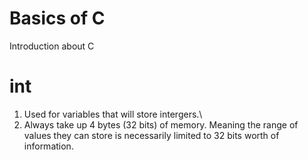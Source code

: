 # Basics of C 
 Introduction about C
# int
1. Used for variables that will store intergers.\
2. Always take up 4 bytes (32 bits) of memory. Meaning the range of values they can store is necessarily limited to 32 bits worth of information.
